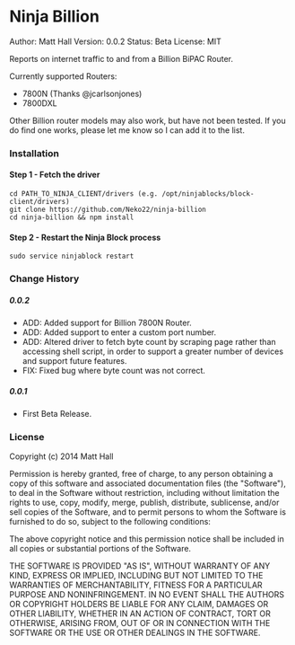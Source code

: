 Ninja Billion
=================
Author: Matt Hall
Version: 0.0.2
Status: Beta
License: MIT

Reports on internet traffic to and from a Billion BiPAC Router.

Currently supported Routers:

 - 7800N (Thanks @jcarlsonjones)
 - 7800DXL
 
Other Billion router models may also work, but have not been tested.
If you do find one works, please let me know so I can add it to the list.


### Installation
#### Step 1 - Fetch the driver
```
cd PATH_TO_NINJA_CLIENT/drivers (e.g. /opt/ninjablocks/block-client/drivers)
git clone https://github.com/Neko22/ninja-billion
cd ninja-billion && npm install
```


#### Step 2 - Restart the Ninja Block process
```
sudo service ninjablock restart
```


### Change History
##### 0.0.2
- ADD: Added support for Billion 7800N Router.
- ADD: Added support to enter a custom port number.
- ADD: Altered driver to fetch byte count by scraping page rather than accessing shell script, in order to support a greater number of devices and support future features. 
- FIX: Fixed bug where byte count was not correct.

##### 0.0.1
- First Beta Release.


### License
Copyright (c) 2014 Matt Hall

Permission is hereby granted, free of charge, to any person obtaining a copy
of this software and associated documentation files (the "Software"), to deal
in the Software without restriction, including without limitation the rights
to use, copy, modify, merge, publish, distribute, sublicense, and/or sell
copies of the Software, and to permit persons to whom the Software is
furnished to do so, subject to the following conditions:

The above copyright notice and this permission notice shall be included in
all copies or substantial portions of the Software.

THE SOFTWARE IS PROVIDED "AS IS", WITHOUT WARRANTY OF ANY KIND, EXPRESS OR
IMPLIED, INCLUDING BUT NOT LIMITED TO THE WARRANTIES OF MERCHANTABILITY,
FITNESS FOR A PARTICULAR PURPOSE AND NONINFRINGEMENT. IN NO EVENT SHALL THE
AUTHORS OR COPYRIGHT HOLDERS BE LIABLE FOR ANY CLAIM, DAMAGES OR OTHER
LIABILITY, WHETHER IN AN ACTION OF CONTRACT, TORT OR OTHERWISE, ARISING FROM,
OUT OF OR IN CONNECTION WITH THE SOFTWARE OR THE USE OR OTHER DEALINGS IN
THE SOFTWARE.
